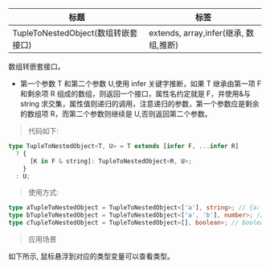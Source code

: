 | 标题                                | 标签                                  |
| ----------------------------------- | ------------------------------------- |
| TupleToNestedObject(数组转嵌套接口) | extends, array,infer(继承, 数组,推断) |

数组转嵌套接口。

- 第一个参数 T 和第二个参数 U,使用 infer 关键字推断，如果 T 继承由第一项 F 和剩余项 R 组成的数组，则返回一个接口，属性名约定就是 F，并使用&与 string 求交集，属性值则递归的调用，注意递归的参数，第一个参数应是剩余的数组项 R，而第二个参数则继续是 U,否则返回第二个参数。

> 代码如下:

```ts
type TupleToNestedObject<T, U> = T extends [infer F, ...infer R]
  ? {
      [K in F & string]: TupleToNestedObject<R, U>;
    }
  : U;
```

> 使用方式:

```ts
type aTupleToNestedObject = TupleToNestedObject<['a'], string>; // {a: string}
type bTupleToNestedObject = TupleToNestedObject<['a', 'b'], number>; // {a: {b: number}}
type cTupleToNestedObject = TupleToNestedObject<[], boolean>; // boolean. if the tuple is empty, just return the U type
```

> 应用场景

如下所示, 鼠标悬浮到对应的类型变量可以查看类型。

<div class="code-editor" data-url="codes/typescript/demo/TupleToNestedObject.ts" data-language="typescript"></div>
